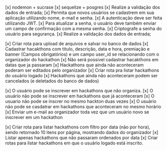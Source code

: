 [x] nodemon + sucrase
[x] sequelize + posgres
[x] Realize a validação dos dados de entrada;
[x] Permita que novos usuários se cadastrem em sua aplicação utilizando nome, e-mail e senha.
[x] A autenticação deve ser feita utilizando JWT.
[x] Para atualizar a senha, o usuário deve também enviar um campo de confirmação com a mesma senha.
[x] Criptografe a senha do usuário para segurança.
[x] Realize a validação dos dados de entrada;

[x] Criar rota para upload de arquivos e salvar no banco de dados
[x] Cadastrar hacakthons com titulo, descrição, data e hora, premiação e banner (Campos obrigatórios) e um campo user_id se relacionando com o organizador do hackathon
[x] Não será possivel cadastrar hacakthons em datas que ja passaram
[x] Hackathons que ainda não aconteceram poderam ser editados pelo organizador
[x] Criar rota pra listar hackathons do usuário logado
[x] Hackathons que ainda não aconteceram podem ser cancelados (e deletados do banco de dados)

[x] O usuário pode se inscrever em hackathons que não organiza.
[x] O usuário não pode se inscrever em hackathons que já aconteceram
[x] O usuario não pode se inscrer no mesmo hackton duas vezes
[x] O usuário não pode se casdatrar em hackathons que aconteceram no mesmo horário
[x] Enviar um e-mail ao organizador toda vez que um usuário novo se inscrever em
um hackathon

[x] Criar rota para listar hackathons com filtro por data (não por hora),
sendo retornado 10 itens por página, mostrando dados do organizador
[x] Listar apenas hackathons que não passaram ordenados por data
[x] Criar rotas para listar hackathons em que o usuário logado está inscrito.

